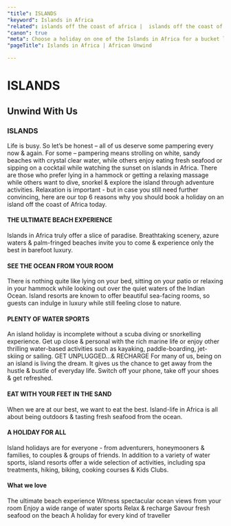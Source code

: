 ```yaml
---
"title": ISLANDS
"keyword": Islands in Africa
"related": islands off the coast of africa |  islands off the coast of africa
"canon": true
"meta": Choose a holiday on one of the Islands in Africa for a bucket list experience you won’t forget! Let Africa Unwind plan your trip today!
"pageTitle": Islands in Africa | African Unwind

---
```


# ISLANDS
## Unwind With Us
### ISLANDS

Life is busy. So let’s be honest – all of us deserve some pampering every now & again. For some – pampering means strolling on white, sandy beaches with crystal clear water, while others enjoy eating fresh seafood or sipping on a cocktail while watching the sunset on islands in Africa. There are those who prefer lying in a hammock or getting a relaxing massage while others want to dive, snorkel & explore the island through adventure activities.
Relaxation is important - but in case you still need further convincing, here are our top 6 reasons why you should book a holiday on an island off the coast of Africa today.
#### THE ULTIMATE BEACH EXPERIENCE
Islands in Africa truly offer a slice of paradise. Breathtaking scenery, azure waters & palm-fringed beaches invite you to come & experience only the best in barefoot luxury.
#### SEE THE OCEAN FROM YOUR ROOM
There is nothing quite like lying on your bed, sitting on your patio or relaxing in your hammock while looking out over the quiet waters of the Indian Ocean. Island resorts are known to offer beautiful sea-facing rooms, so guests can indulge in luxury while still feeling close to nature.
#### PLENTY OF WATER SPORTS
An island holiday is incomplete without a scuba diving or snorkelling experience. Get up close & personal with the rich marine life or enjoy other thrilling water-based activities such as kayaking, paddle-boarding, jet-skiing or sailing.
GET UNPLUGGED…&amp; RECHARGE
For many of us, being on an island is living the dream. It gives us the chance to get away from the hustle & bustle of everyday life. Switch off your phone, take off your shoes & get refreshed.
#### EAT WITH YOUR FEET IN THE SAND
When we are at our best, we want to eat the best. Island-life in Africa is all about being outdoors & tasting fresh seafood from the ocean.
#### A HOLIDAY FOR ALL
Island holidays are for everyone - from adventurers, honeymooners & families, to couples & groups of friends. In addition to a variety of water sports, island resorts offer a wide selection of activities, including spa treatments, hiking, biking, cooking courses & Kids Clubs.


#### What we love
The ultimate beach experience
Witness spectacular ocean views from your room
Enjoy a wide range of water sports
Relax &amp; recharge
Savour fresh seafood on the beach
A holiday for every kind of traveller